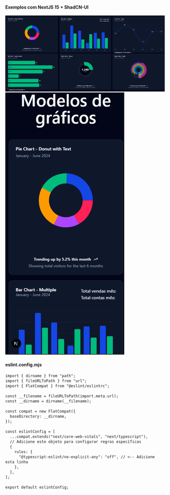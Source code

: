 #### Exemplos com NextJS 15 + ShadCN-UI

<img src="./preview/grafico-web.png" alt="">
<img src="./preview/mobile.png" alt="">

#### eslint.config.mjs
```
import { dirname } from "path";
import { fileURLToPath } from "url";
import { FlatCompat } from "@eslint/eslintrc";

const __filename = fileURLToPath(import.meta.url);
const __dirname = dirname(__filename);

const compat = new FlatCompat({
  baseDirectory: __dirname,
});

const eslintConfig = [
  ...compat.extends("next/core-web-vitals", "next/typescript"),
  // Adicione este objeto para configurar regras específicas
  {
    rules: {
      "@typescript-eslint/no-explicit-any": "off", // <-- Adicione esta linha
    },
  },
];

export default eslintConfig;
```